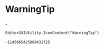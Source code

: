 # WarningTip
![](/img/WarningTip.png)

``` CSharp
EditorGUIUtility.IconContent("WarningTip")
```
```
-1145065425869431725
```
